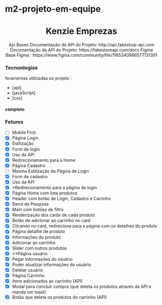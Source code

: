 # m2-projeto-em-equipe

<h1 align="Center">Kenzie Emprezas</h1>

<p align="Center">
    Api Bases
    Documentação da API do Projeto: http://api.fakeshop-api.com
    Documentação da API do Projeto: https://fakestoreapi.com/docs
    Figma Base
    Figma : https://www.figma.com/community/file/1165340986577131391
</p>

### Tecnonlogias

feramentas utilizadas no projeto :
- [api]
- [javaScript]
- [css]

#### completo

### Fetures

- [ ] Mobile First.
- [x] Página Login
- [x] Estilização
- [x] Form de login
- [x] Uso da API
- [x] Redirecionamento para a Home
- [x] Página Cadastro
- [ ] Mesma Estilização da Página de Login
- [x] Form de cadastro
- [x] Uso da API
- [x] *Redirecionamento para a página de login
- [x] Página Home com lista produtos
- [x] Header com botão de Login, Cadastro e Carrinho
- [x]  Barra de Pesquisa
- [x] Main com botões de filtro
- [x] Renderização dos cards de cada produto
- [x] Botão de adicionar ao carrinho no card
- [x] Clicando no card, redireciona para a página com os detalhes do produto
- [x] Página detalhe de produto
- [x] Informações do produto
- [x] Adicionar ao carrinho
- [x] Slider com outros produtos
- [x] **Página usuário
- [x] Pegar informações do usuário
- [x] Poder atualizar informações do usuário
- [x] Deletar usuário
- [x] Página Carrinho
- [x] Itens adicionados ao carrinho (API)
- [x] Modal para concluir compra (que deleta os produtos através da API e manda um toast)
- [x] Botão que deleta os produtos do carrinho (API)
